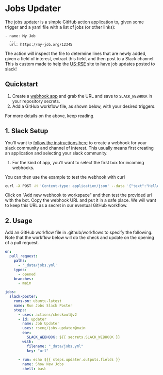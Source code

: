 # Jobs Updater

The jobs updater is a simple GitHub action application to, given some trigger
and a yaml file with a list of jobs (or other links):

```
- name: My Job
  ...
  url: https://my-job.org/12345
```

The action will inspect the file to determine lines that are newly added,
given a field of interest, extract this field, and then post to a Slack channel.
This is custom made to help the [US-RSE](https://github.com/US-RSE/usrse.github.io) site
to have job updates posted to slack!

## Quickstart

1. Create a [webhook app](https://api.slack.com/messaging/webhooks#getting_started) and grab the URL and save to `SLACK_WEBHOOK` in your repository secrets.
2. Add a GitHub workflow file, as shown below, with your desired triggers.

For more details on the above, keep reading.

## 1. Slack Setup

You'll want to [follow the instructions here](https://api.slack.com/messaging/webhooks#getting_started) to create a webhook
for your slack community and channel of interest. This usually means first creating an application and selecting your slack
community.

1. For the kind of app, you'll want to select the first box for incoming webhooks.

You can then use the example to test the webhook with curl

```bash
curl -X POST -H 'Content-type: application/json' --data '{"text":"Hello, World!"}' YOUR_WEBHOOK_URL_HERE
```

Click on "Add new webhook to workspace" and then test the provided url with the bot. Copy the webhook URL
and put it in a safe place. We will want to keep this URL as a secret in our eventual GitHub workflow.


## 2. Usage

Add an GitHub workflow file in .github/workflows to specify the following. Note that
the workflow below will do the check and update on the opening of a pull request.

```yaml
on:
  pull_request:
    paths:
      - '_data/jobs.yml'
    types:
      - opened
    branches:
      - main

jobs:
  slack-poster:
    runs-on: ubuntu-latest
    name: Run Jobs Slack Poster
    steps:
      - uses: actions/checkout@v2
      - id: updater
        name: Job Updater
        uses: rseng/jobs-updater@main
        env:
          SLACK_WEBHOOK: ${{ secrets.SLACK_WEBHOOK }}
        with:        
          filename: "_data/jobs.yml"
          key: "url"
          
      - run: echo ${{ steps.updater.outputs.fields }}
        name: Show New Jobs
        shell: bash
```

